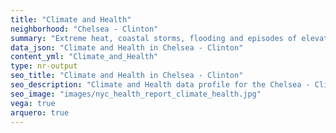 ```yaml
---
title: "Climate and Health"
neighborhood: "Chelsea - Clinton"
summary: "Extreme heat, coastal storms, flooding and episodes of elevated ozone are climate-related hazards that may increase with climate change and have important public health impacts in New York City. Extreme weather can cause power outages, which also threaten public health. This report provides neighborhood indicators of climate-related hazards, vulnerability and health impacts."
data_json: "Climate and Health in Chelsea - Clinton"
content_yml: "Climate_and_Health"
type: nr-output
seo_title: "Climate and Health in Chelsea - Clinton"
seo_description: "Climate and Health data profile for the Chelsea - Clinton neighborhood of NYC."
seo_image: "images/nyc_health_report_climate_health.jpg"
vega: true
arquero: true
---
```

